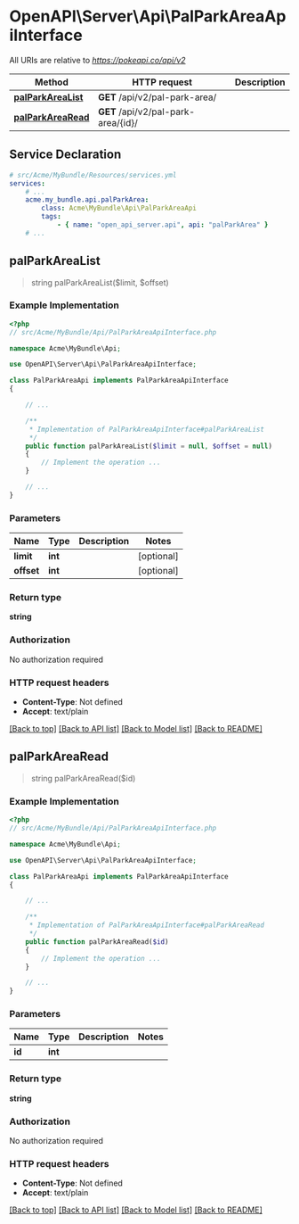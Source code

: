 # OpenAPI\Server\Api\PalParkAreaApiInterface

All URIs are relative to *https://pokeapi.co/api/v2*

Method | HTTP request | Description
------------- | ------------- | -------------
[**palParkAreaList**](PalParkAreaApiInterface.md#palParkAreaList) | **GET** /api/v2/pal-park-area/ | 
[**palParkAreaRead**](PalParkAreaApiInterface.md#palParkAreaRead) | **GET** /api/v2/pal-park-area/{id}/ | 


## Service Declaration
```yaml
# src/Acme/MyBundle/Resources/services.yml
services:
    # ...
    acme.my_bundle.api.palParkArea:
        class: Acme\MyBundle\Api\PalParkAreaApi
        tags:
            - { name: "open_api_server.api", api: "palParkArea" }
    # ...
```

## **palParkAreaList**
> string palParkAreaList($limit, $offset)



### Example Implementation
```php
<?php
// src/Acme/MyBundle/Api/PalParkAreaApiInterface.php

namespace Acme\MyBundle\Api;

use OpenAPI\Server\Api\PalParkAreaApiInterface;

class PalParkAreaApi implements PalParkAreaApiInterface
{

    // ...

    /**
     * Implementation of PalParkAreaApiInterface#palParkAreaList
     */
    public function palParkAreaList($limit = null, $offset = null)
    {
        // Implement the operation ...
    }

    // ...
}
```

### Parameters

Name | Type | Description  | Notes
------------- | ------------- | ------------- | -------------
 **limit** | **int**|  | [optional]
 **offset** | **int**|  | [optional]

### Return type

**string**

### Authorization

No authorization required

### HTTP request headers

 - **Content-Type**: Not defined
 - **Accept**: text/plain

[[Back to top]](#) [[Back to API list]](../../README.md#documentation-for-api-endpoints) [[Back to Model list]](../../README.md#documentation-for-models) [[Back to README]](../../README.md)

## **palParkAreaRead**
> string palParkAreaRead($id)



### Example Implementation
```php
<?php
// src/Acme/MyBundle/Api/PalParkAreaApiInterface.php

namespace Acme\MyBundle\Api;

use OpenAPI\Server\Api\PalParkAreaApiInterface;

class PalParkAreaApi implements PalParkAreaApiInterface
{

    // ...

    /**
     * Implementation of PalParkAreaApiInterface#palParkAreaRead
     */
    public function palParkAreaRead($id)
    {
        // Implement the operation ...
    }

    // ...
}
```

### Parameters

Name | Type | Description  | Notes
------------- | ------------- | ------------- | -------------
 **id** | **int**|  |

### Return type

**string**

### Authorization

No authorization required

### HTTP request headers

 - **Content-Type**: Not defined
 - **Accept**: text/plain

[[Back to top]](#) [[Back to API list]](../../README.md#documentation-for-api-endpoints) [[Back to Model list]](../../README.md#documentation-for-models) [[Back to README]](../../README.md)

